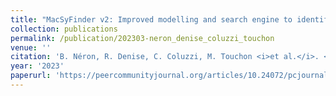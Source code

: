 ```yaml
---
title: "MacSyFinder v2: Improved modelling and search engine to identify molecular systems in genomes"
collection: publications
permalink: /publication/202303-neron_denise_coluzzi_touchon
venue: ''
citation: 'B. Néron, R. Denise, C. Coluzzi, M. Touchon <i>et al.</i>. <b>MacSyFinder v2: Improved modelling and search engine to identify molecular systems in genomes</b>, <i>Peer Community Journal,</i> March 2023'
year: '2023'
paperurl: 'https://peercommunityjournal.org/articles/10.24072/pcjournal.250/'
---
```

